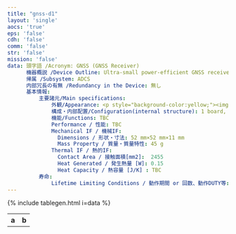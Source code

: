 ```yaml
---
title: "gnss-d1"
layout: 'single'
aocs: 'true'
eps: 'false'
cdh: 'false'
comm: 'false'
str: 'false'
mission: 'false'
data: 頭字語 /Acronym: GNSS (GNSS Receiver)
      機器概説 /Device Outline: Ultra-small power-efficient GNSS receiver / 超小型・省電力GNSS受信機
      帰属 /Subsystem: ADCS
      内部冗長の有無 /Redundancy in the Device: 無し
      基本情報:
          主要諸元/Main specifications:
              外観/Appearance: <p style="background-color:yellow;"><img src = "/assets/gen1.jpg"> <br> <a href="http://www.kenkai.jaxa.jp/kakushin/interview/01/interview14.html"> http://www.kenkai.jaxa.jp/kakushin/interview/01/interview14.html </a></p>
              構成・内部配置/Configuration(internal structure): 1 board, 1 antenna in the box. Refer to "Config" sheet more in detail.
              機能/Functions: TBC
              Performance / 性能: TBC
              Mechanical IF / 機械IF:
                Dimensions / 形状・寸法: 52 mm×52 mm×11 mm
                Mass Property / 質量・質量特性: 45 g
              Thermal IF / 熱的IF:
                Contact Area / 接触面積[mm2]:  2455
                Heat Generated / 発生熱量 [W]: 0.15
                Heat Capacity / 熱容量 [J/K] : TBC
          寿命:
              Lifetime Limiting Conditions / 動作期間 or 回数、動作DUTY等: 無し
---
```



<style>
  td {background-color:unset;}
  font {all:unset;}
</style>

<table >
  <tr>
    <th> a </th>
    <th> b </th>
  </tr>
  <tr>
      {% include tablegen.html i=data %}
  </tr>
     
</table>
